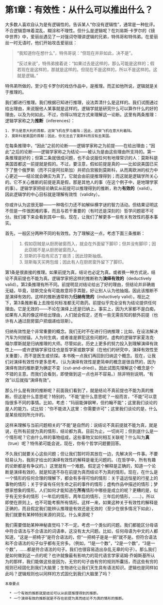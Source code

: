 # 第1章：有效性：从什么可以推出什么？

大多数人喜欢自认为是有逻辑性的。告诉某人“你没有逻辑性”，通常是一种批评。不合逻辑意味着混乱、糊涂和不理性。但什么是逻辑呢？在刘易斯·卡罗尔的《镜中世界》中，爱丽丝遇见了一对强词夺理讲逻辑的兄弟，特伟哥和特伟弟。在爱丽丝一时无语时，他们开始攻击爱丽丝：

> “我知道你在想什么”，特伟哥说：“但现在并非如此，决不是”。
>
> “反过来说”，特伟弟接着说：“如果过去是这样的，那么可能是这样的；假若现在是这样的，那就是这样的。但现在不是这样的，所以不是这样的。这就是逻辑。”

特伟弟所做的，至少在卡罗尔的戏仿作品中，是推理。而正如他所说，逻辑就是关于推理的。

我们都进行推理。我们根据已知进行推理，设法弄清什么是这样的。我们试图通过给出理由，来说服他人某事就是这样的。逻辑学就是研究什么可以算作什么的好的理由，以及为何如此。不过，你得以特定方式来理解这一论断。这里有两条推理：逻辑学家称之为**推断**（inferences）：

    1. 罗马是意大利的首都，这架飞机在罗马着陆；因此，这架飞机在意大利着陆。
    2. 莫斯科是美国的首都；因此，你无法去了莫斯科而没有去美国。

在每条推理中，“因此”之前的论断——逻辑学家称之为前提——在给出理由；“因此”之后的论断——逻辑学家称之为结论——被认为是由这些理由所支持的。第一条推理是好的；但第二条就很成问题，也不会说服任何有地理常识的人：莫斯科是美国首都这一前提就是假的。不过，要注意，假如前提是真的——比如说美国已买下了整个俄罗斯（而不只是阿拉斯加）并把白宫搬到莫斯科，从而离欧洲的权力中心更近——结论就会确实为真了。它就会由前提推理得到；而这就是逻辑学所关心的。它不关心推断的前提是真是假，那是其他人的事（在这个例子中，是地理学家的事）。逻辑学家把结论确实从前提可以推理得到的推断，称为**有效的**（valid）。因此逻辑学的中心目标就是理解有效性（validity）。

你或许认为这很无聊——一种吸引力还不如解纵横字谜的智力活动。但结果证明这不但是一件很困难的事，而且与若干重要的（有时还是深刻的）哲学问题密不可分。我们接下来会看到其中一些。现在，让我们了解更多一些有关有效性的基本事实。

首先，一般区分两种不同的有效性。为了理解这一点，考虑下面三条推断：

> 1. 假如窃贼是从厨房破窗而入，就会在外面留下脚印；但并没有脚印；因此窃贼不是从厨房破窗而入。
> 2. 琼斯的手指有尼古丁痕渍；因此琼斯抽烟。
> 3. 琼斯每天买两包烟；因此有人在厨房窗外留下了脚印。

第1条是很直接的推理。如果前提为真，结论也必定为真。或者换一种方式说，结论不真前提也不能为真。逻辑学家把这样的推断称为**演绎有效的**（deductively valid）。第2条推理有所不同。前提明显对结论给出了好的理由，但结论并非确凿无疑。毕竟，琼斯完全有可能故意将手弄脏，好让别人认为他抽烟。因此该推断不是演绎有效的。这样的推断通常称为**归纳有效的**（inductively valid）。相比之下，第3条推断看上去按任何标准都无可救药。前提似乎完全没有为结论提供任何理由。它是无效的——不论在演绎上还是归纳上。事实上，因为大家都不是白痴，如果有人真的像这样给出理由，人们就会假定，还有一些无需告知的额外前提（也许有人通过厨房窗户把烟递给琼斯）。

归纳有效性是个非常重要的概念。我们无时不在进行归纳推理；比如，在设法解决汽车为何抛锚，人为何生病，或者谁是罪犯这些问题时。虚构的逻辑学家夏洛克·福尔摩斯就是归纳推理的大师。尽管如此，历史上更多的努力投入到理解演绎有效性上——或许逻辑学家往往也是哲学家或数学家（在他们的研究中，演绎有效性至关重要），而不是医生或侦探。本书晚一点我们再回到归纳这个概念。现在，让我们对演绎有效性作更多思考。（认为演绎有效性是更简单的概念是很自然的，因为演绎有效的推断更为确定不变（cut-and-dried）。因此试图先理解这个概念是个不错的主意。而我们会看到，即使做到这一点也并不容易。）除非特别说明，“有效”以后就指“演绎有效”。

那么什么是有效的推断呢？前面我们看到了，就是结论不真前提也不能为真的推断。但这是什么意思呢？特别的，“不能”是什么意思呢？一般而言，“不能”可以意指很多不同的事情。比如，考虑：“玛丽能弹钢琴，但约翰不能”；这里我们谈论的是人的能力。试比较：“你不能进入这里：你需要许可”；这里我们谈论的是，什么是某些规则所允许的。

这样来理解与当前问题相关的“不能”是自然的：说结论不真前提就不能为真，就是说，在所有前提为真的情形，结论都为真。目前为止，一切尚可；但到底什么是一个情形呢？它由什么样的事物组成，这些事物又如何相互关联呢？什么叫为**真**（true）呢？特伟弟可能会说，现在，你有个哲学问题要回答。

不久我们就要关心这些问题；但让我们暂时将其放在一边，先解决另一件事。不要轻易认为，我刚才给出的演绎有效性的解释是毫无问题的。（在哲学中，所有有趣的论断都是有争议的。）这里就有一个难题。假定这个解释是正确的，知道一个论断是演绎有效的，就是知道不存在前提为真而结论不为真的情形。现在，在什么是一个情形的任何合理的理解下，都会有多得可怕的情形：关于遥远恒星的行星上的事物的情形；关于宇宙有任何生命之前的事件的情形；虚构作品中描述的情形；梦想家想象的情形。人们如何才能知道在**所有**情形中哪些是成立的呢？更糟的是，似乎有无穷多的情形（一年后的情形，两年后的情形，三年后的情形，……）。所以即使在原则上，也不可能考察所有情形。这样一来，如果这种关于有效性的解释是正确的，而且假定我们能辨认推理是有效还是无效的（至少在很多情况下如此），我们就要有某种特别来源的洞见。什么来源呢？

我们需要借助某种神秘直觉吗？不一定。考虑一个类似的问题。我们都能区分母语中符合语法与不合语法的词语串，这没有太大问题。比如，任何母语为中文的人都知道，“这是一把椅子”是符合语法的，但“一把椅子是是一把”就不是。但符合语法和不合语法的句子似乎都有无穷多。（例如，“1是一个数”，“2是一个数”，“3是一个数”，……都是符合语法的句子。我们也很容易造出杂乱无章的句子）。那么我们是如何做到这一点的呢？也许就像最有影响力的现代语言学家诺姆·乔姆斯基所认为的那样，我们能做这些是因为，无穷的句子由有穷的规则所囊括，而这些有穷的规则已经固化到我们大脑里；生物进化让我们天生具有语法知识。逻辑也是同样如此吗？逻辑规则也以同样的方式固化到我们大脑里了吗？

    本章要点
    
      * 一个有效的推断就是结论可以从前提推理得到的推断。
      * 一个演绎有效的推断就是不存在前提为真而结论不为真的情形的推断。




